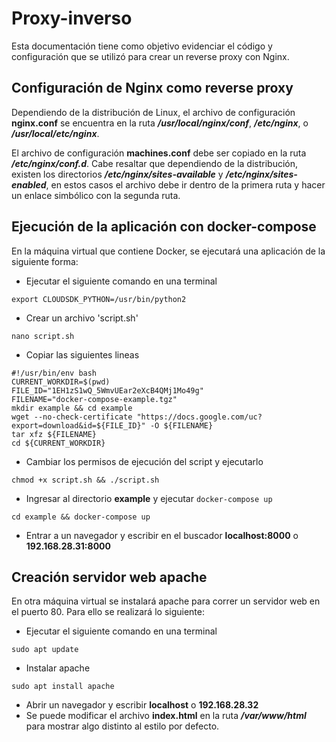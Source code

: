 # Proxy-inverso

Esta documentación tiene como objetivo evidenciar el código y configuración que se utilizó para crear un reverse proxy con Nginx.

## Configuración de Nginx como reverse proxy

Dependiendo de la distribución de Linux, el archivo de configuración **nginx.conf** se encuentra en la ruta ***/usr/local/nginx/conf***, ***/etc/nginx***, o ***/usr/local/etc/nginx***.

El archivo de configuración **machines.conf** debe ser copiado en la ruta ***/etc/nginx/conf.d***. Cabe resaltar que dependiendo de la distribución, existen los directorios ***/etc/nginx/sites-available*** y ***/etc/nginx/sites-enabled***, en estos casos el archivo debe ir dentro de la primera ruta y hacer un enlace simbólico con la segunda ruta.

## Ejecución de la aplicación con docker-compose

En la máquina virtual que contiene Docker, se ejecutará una aplicación de la siguiente forma:

- Ejecutar el siguiente comando en una terminal
```
export CLOUDSDK_PYTHON=/usr/bin/python2
```
- Crear un archivo 'script.sh'
```
nano script.sh
```
- Copiar las siguientes lineas
```
#!/usr/bin/env bash
CURRENT_WORKDIR=$(pwd)
FILE_ID="1EH1zS1wQ_5WmvUEar2eXcB4QMj1Mo49g"
FILENAME="docker-compose-example.tgz"
mkdir example && cd example
wget --no-check-certificate "https://docs.google.com/uc?export=download&id=${FILE_ID}" -O ${FILENAME}
tar xfz ${FILENAME}
cd ${CURRENT_WORKDIR}
```
- Cambiar los permisos de ejecución del script y ejecutarlo
```
chmod +x script.sh && ./script.sh
```
- Ingresar al directorio **example** y ejecutar `docker-compose up`
```
cd example && docker-compose up
```
- Entrar a un navegador y escribir en el buscador **localhost:8000** o **192.168.28.31:8000**

## Creación servidor web apache

En otra máquina virtual se instalará apache para correr un servidor web en el puerto 80. Para ello se realizará lo siguiente:

- Ejecutar el siguiente comando en una terminal
```
sudo apt update
```
- Instalar apache
```
sudo apt install apache
```
- Abrir un navegador y escribir **localhost** o **192.168.28.32**
- Se puede modificar el archivo **index.html** en la ruta ***/var/www/html*** para mostrar algo distinto al estilo por defecto.
